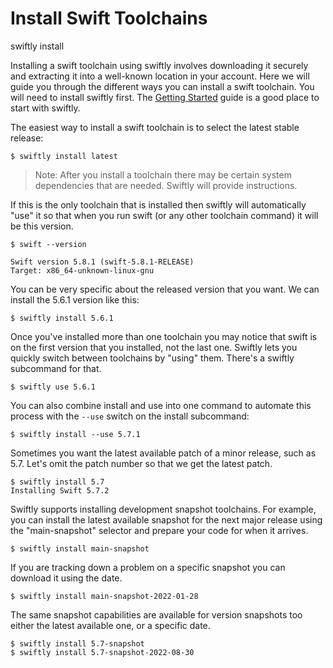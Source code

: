 # Install Swift Toolchains

swiftly install

Installing a swift toolchain using swiftly involves downloading it securely and extracting it into a well-known location in your account. Here we will guide you through the different ways you can install a swift toolchain. You will need to install swiftly first. The [Getting Started](getting-started.md) guide is a good place to start with swiftly.

The easiest way to install a swift toolchain is to select the latest stable release:

```
$ swiftly install latest
```

> Note: After you install a toolchain there may be certain system dependencies that are needed. Swiftly will provide instructions.

If this is the only toolchain that is installed then swiftly will automatically "use" it so that when you run swift (or any other toolchain command) it will be this version.

```
$ swift --version

Swift version 5.8.1 (swift-5.8.1-RELEASE)
Target: x86_64-unknown-linux-gnu
```

You can be very specific about the released version that you want. We can install the 5.6.1 version like this:

```
$ swiftly install 5.6.1
```

Once you've installed more than one toolchain you may notice that swift is on the first version that you installed, not the last one. Swiftly lets you quickly switch between toolchains by "using" them. There's a swiftly subcommand for that.

```
$ swiftly use 5.6.1
```

You can also combine install and use into one command to automate this process with the `--use` switch on the install subcommand:

```
$ swiftly install --use 5.7.1
```

Sometimes you want the latest available patch of a minor release, such as 5.7. Let's omit the patch number so that we get the latest patch.

```
$ swiftly install 5.7
Installing Swift 5.7.2
```

Swiftly supports installing development snapshot toolchains. For example, you can install the latest available snapshot for the next major release using the "main-snapshot" selector and prepare your code for when it arrives.

```
$ swiftly install main-snapshot
```

If you are tracking down a problem on a specific snapshot you can download it using the date.

```
$ swiftly install main-snapshot-2022-01-28
```

The same snapshot capabilities are available for version snapshots too either the latest available one, or a specific date.

```
$ swiftly install 5.7-snapshot
$ swiftly install 5.7-snapshot-2022-08-30
```


